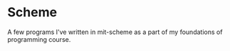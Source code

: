 # Scheme
A few programs I've written in mit-scheme as a part of my foundations of programming course.
